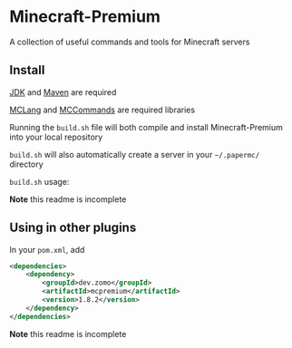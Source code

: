 # Minecraft-Premium

A collection of useful commands and tools for Minecraft servers

## Install

[JDK](https://openjdk.java.net/install/) and [Maven](https://maven.apache.org/install.html) are required

[MCLang](https://github.com/ZomoXYZ/MCLang) and [MCCommands](https://github.com/ZomoXYZ/MCCommands) are required libraries

Running the `build.sh` file will both compile and install Minecraft-Premium into your local repository

`build.sh` will also automatically create a server in your `~/.papermc/` directory

`build.sh` usage:

**Note** this readme is incomplete

## Using in other plugins

In your `pom.xml`, add

```xml
<dependencies>
    <dependency>
        <groupId>dev.zomo</groupId>
        <artifactId>mcpremium</artifactId>
        <version>1.8.2</version>
    </dependency>
</dependencies>
```

**Note** this readme is incomplete